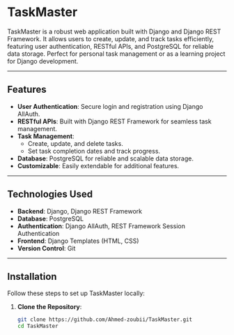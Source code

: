 # TaskMaster

TaskMaster is a robust web application built with Django and Django REST Framework. It allows users to create, update, and track tasks efficiently, featuring user authentication, RESTful APIs, and PostgreSQL for reliable data storage. Perfect for personal task management or as a learning project for Django development.

---

## Features

- **User Authentication**: Secure login and registration using Django AllAuth.
- **RESTful APIs**: Built with Django REST Framework for seamless task management.
- **Task Management**:
  - Create, update, and delete tasks.
  - Set task completion dates and track progress.
- **Database**: PostgreSQL for reliable and scalable data storage.
- **Customizable**: Easily extendable for additional features.

---

## Technologies Used

- **Backend**: Django, Django REST Framework
- **Database**: PostgreSQL
- **Authentication**: Django AllAuth, REST Framework Session Authentication
- **Frontend**: Django Templates (HTML, CSS)
- **Version Control**: Git

---

## Installation

Follow these steps to set up TaskMaster locally:

1. **Clone the Repository**:
   ```bash
   git clone https://github.com/Ahmed-zoubii/TaskMaster.git
   cd TaskMaster
